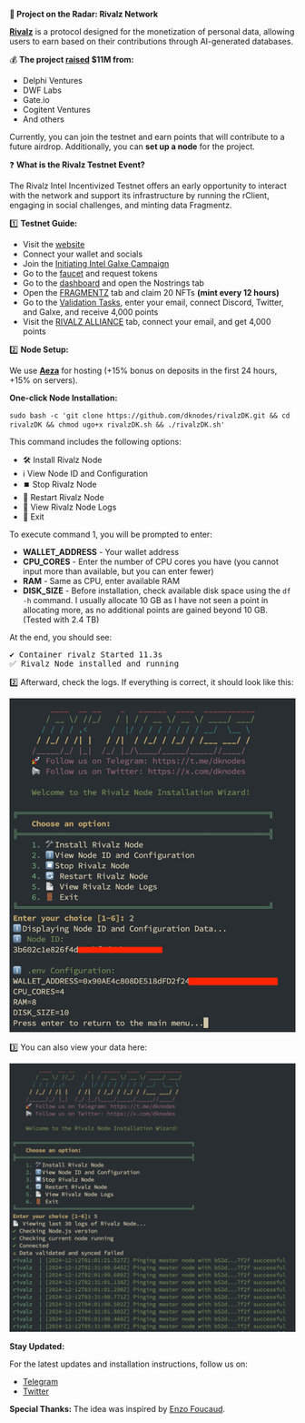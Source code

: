 <p><strong>🔎</strong><strong> Project on the Radar: Rivalz Network</strong></p>
<p><a href="https://twitter.com/Rivalz_AI"><strong>Rivalz</strong></a> is a protocol designed for the monetization of personal data, allowing users to earn based on their contributions through AI-generated databases.</p>
<p>💰 <strong>The project </strong><a href="https://cryptorank.io/ico/rivalz-network"><strong>raised</strong></a><strong> $11M from:</strong></p>
<ul>
  <li>Delphi Ventures</li>
  <li>DWF Labs</li>
  <li>Gate.io</li>
  <li>Cogitent Ventures</li>
  <li>And others</li>
</ul>
<p>Currently, you can join the testnet and earn points that will contribute to a future airdrop. Additionally, you can <strong>set up a node</strong> for the project.</p>

<p>❓ <strong>What is the Rivalz Testnet Event?</strong></p>
<p>The Rivalz Intel Incentivized Testnet offers an early opportunity to interact with the network and support its infrastructure by running the rClient, engaging in social challenges, and minting data Fragmentz.</p>

<p>1️⃣ <strong>Testnet Guide:</strong></p>
<ul>
  <li>Visit the <a href="https://rivalz.ai/?r=DK_Nodes">website</a></li>
  <li>Connect your wallet and socials</li>
  <li>Join the <a href="https://app.galxe.com/quest/RivalzNetwork/GCJrstzUF9">Initiating Intel Galxe Campaign</a></li>
  <li>Go to the <a href="https://rivalz2.hub.caldera.xyz/">faucet</a> and request tokens</li>
  <li>Go to the <a href="https://rivalz.ai/dashboard?r=DK_Nodes">dashboard</a> and open the Nostrings tab</li>
  <li>Open the <a href="https://rivalz.ai/fragmentz">FRAGMENTZ</a> tab and claim 20 NFTs <strong>(mint every 12 hours)</strong></li>
  <li>Go to the <a href="https://rivalz.ai/tasks">Validation Tasks</a>, enter your email, connect Discord, Twitter, and Galxe, and receive 4,000 points</li>
  <li>Visit the <a href="https://rivalz.ai/alliance">RIVALZ ALLIANCE</a> tab, connect your email, and get 4,000 points</li>
</ul>

<p>2️⃣ <strong>Node Setup:</strong></p>
<p>We use <a href="https://aeza.net/?ref=583653"><strong>Aeza</strong></a> for hosting (+15% bonus on deposits in the first 24 hours, +15% on servers).</p>

<p><strong>One-click Node Installation:</strong></p>
<pre><code>sudo bash -c 'git clone https://github.com/dknodes/rivalzDK.git && cd rivalzDK && chmod ugo+x rivalzDK.sh && ./rivalzDK.sh'</code></pre>

<p>This command includes the following options:</p>
<ul>
  <li>🛠️ Install Rivalz Node</li>
  <li>ℹ️ View Node ID and Configuration</li>
  <li>⏹️ Stop Rivalz Node</li>
  <li>🔄 Restart Rivalz Node</li>
  <li>📄 View Rivalz Node Logs</li>
  <li>🚪 Exit</li>
</ul>

<p>To execute command 1, you will be prompted to enter:</p>
<ul>
  <li><strong>WALLET_ADDRESS</strong> - Your wallet address</li>
  <li><strong>CPU_CORES</strong> - Enter the number of CPU cores you have (you cannot input more than available, but you can enter fewer)</li>
  <li><strong>RAM</strong> - Same as CPU, enter available RAM</li>
  <li><strong>DISK_SIZE</strong> - Before installation, check available disk space using the <code>df -h</code> command. I usually allocate 10 GB as I have not seen a point in allocating more, as no additional points are gained beyond 10 GB. (Tested with 2.4 TB)</li>
</ul>

<p>At the end, you should see:</p>
<pre>
✔ Container rivalz Started 11.3s 
✅ Rivalz Node installed and running
</pre>

<p>2️⃣ Afterward, check the logs. If everything is correct, it should look like this:</p>
<img src="VievID.png">

<p>3️⃣ You can also view your data here:</p>
<img src="logRivalz.png">


<p><strong>Stay Updated:</strong></p>
<p>For the latest updates and installation instructions, follow us on:</p>
<ul>
  <li><a href="https://t.me/dknodes">Telegram</a></li>
  <li><a href="https://twitter.com/dknodes">Twitter</a></li>
</ul>

<p><strong>Special Thanks:</strong> The idea was inspired by <a href="https://github.com/enzofoucaud/rivalz">Enzo Foucaud</a>.</p>
